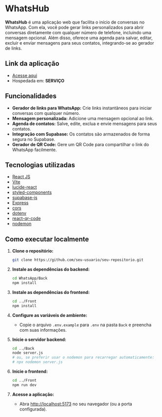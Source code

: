 # WhatsHub

**WhatsHub** é uma aplicação web que facilita o início de conversas no WhatsApp. Com ela, você pode gerar links personalizados para abrir conversas diretamente com qualquer número de telefone, incluindo uma mensagem opcional. Além disso, oferece uma agenda para salvar, editar, excluir e enviar mensagens para seus contatos, integrando-se ao gerador de links.

## Link da aplicação

- [Acesse aqui](LINK)
- Hospedada em: **SERVIÇO**

## Funcionalidades

- **Gerador de links para WhatsApp:** Crie links instantâneos para iniciar conversas com qualquer número.
- **Mensagem personalizada:** Adicione uma mensagem opcional ao link.
- **Agenda de contatos:** Salve, edite, exclua e envie mensagens para seus contatos.
- **Integração com Supabase:** Os contatos são armazenados de forma segura no Supabase.
- **Gerador de QR Code:** Gere um QR Code para compartilhar o link do WhatsApp facilmente.

## Tecnologias utilizadas

- [React JS](https://react.dev/)
- [Vite](https://vitejs.dev/)
- [lucide-react](https://lucide.dev/)
- [styled-components](https://styled-components.com/)
- [supabase-js](https://supabase.com/)
- [Express](https://expressjs.com/)
- [cors](https://www.npmjs.com/package/cors)
- [dotenv](https://www.npmjs.com/package/dotenv)
- [react-qr-code](https://github.com/rosskhanas/react-qr-code)
- [nodemon](https://www.npmjs.com/package/nodemon)

## Como executar localmente

1. **Clone o repositório:**
   ```bash
   git clone https://github.com/seu-usuario/seu-repositorio.git
   ```

2. **Instale as dependências do backend:**
   ```bash
   cd WhatsApp/Back
   npm install
   ```

3. **Instale as dependências do frontend:**
   ```bash
   cd ../Front
   npm install
   ```

4. **Configure as variáveis de ambiente:**
   - Copie o arquivo `.env.example` para `.env` na pasta `Back` e preencha com suas informações.

5. **Inicie o servidor backend:**
   ```bash
   cd ../Back
   node server.js
   # ou, se preferir usar o nodemon para recarregar automaticamente:
   # npx nodemon server.js
   ```

6. **Inicie o frontend:**
   ```bash
   cd ../Front
   npm run dev
   ```

7. **Acesse a aplicação:**
   - Abra [http://localhost:5173](http://localhost:5173) no seu navegador (ou a porta configurada).
